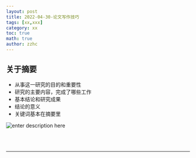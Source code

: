 ```yaml
---
layout: post
title: 2022-04-30-论文写作技巧 
tags: [xx,xxx]
category: xx
toc: true
math: true
author: zzhc
---
```



## 关于摘要

 - 从事这一研究的目的和重要性
 - 研究的主要内容，完成了哪些工作
 - 基本结论和研究成果
 - 结论的意义
 - 关键词基本在摘要里


![enter description here](http://img.zzhc321.xyz/blog/1651281786788.png)

<br>
<br>

***

## 

